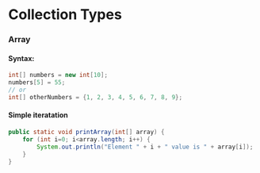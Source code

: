 # Collection Types

### Array
#### Syntax:
```java
int[] numbers = new int[10];
numbers[5] = 55;
// or
int[] otherNumbers = {1, 2, 3, 4, 5, 6, 7, 8, 9};
```
#### Simple iteratation
```java
public static void printArray(int[] array) {
	for (int i=0; i<array.length; i++) {
		System.out.println("Element " + i + " value is " + array[i]);
	}
}
```
